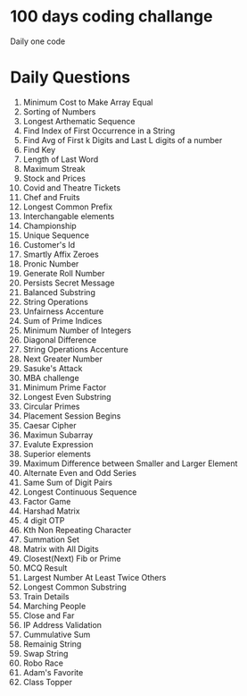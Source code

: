 # 100 days coding challange

Daily one code 

# Daily Questions

1. Minimum Cost to Make Array Equal
2. Sorting of Numbers
3. Longest Arthematic Sequence
4. Find Index of First Occurrence in a String
5. Find Avg of First k Digits and Last L digits of a number
6. Find Key
7. Length of Last Word
8. Maximum Streak
9. Stock and Prices
10. Covid and Theatre Tickets
11. Chef and Fruits
12. Longest Common Prefix
13. Interchangable elements
14. Championship
15. Unique Sequence
16. Customer's Id
17. Smartly Affix Zeroes
18. Pronic Number
19. Generate Roll Number
20. Persists Secret Message
21. Balanced Substring
22. String Operations
23. Unfairness Accenture
24. Sum of Prime Indices
25. Minimum Number of Integers
26. Diagonal Difference
27. String Operations Accenture
28. Next Greater Number
29. Sasuke's Attack
30. MBA challenge
31. Minimum Prime Factor
32. Longest Even Substring
33. Circular Primes
34. Placement Session Begins
35. Caesar Cipher
36. Maximun Subarray
37. Evalute Expression
38. Superior elements
39. Maximum Difference between Smaller and Larger Element
40. Alternate Even and Odd Series
41. Same Sum of Digit Pairs
42. Longest Continuous Sequence
43. Factor Game
44. Harshad Matrix
45. 4 digit OTP
46. Kth Non Repeating Character
47. Summation Set
48. Matrix with All Digits
49. Closest(Next) Fib or Prime
50. MCQ Result
51. Largest Number At Least Twice Others
52. Longest Common Substring
53. Train Details
54. Marching People
55. Close and Far
56. IP Address Validation
57. Cummulative Sum
58. Remainig String
59. Swap String
60. Robo Race
61. Adam's Favorite
62. Class Topper

